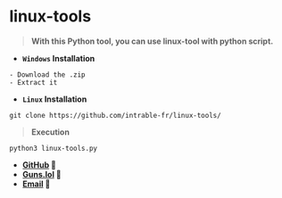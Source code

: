 # linux-tools

> **With this Python tool, you can use linux-tool with python script.**

- **`Windows` Installation**

```text
- Download the .zip
- Extract it
```

- **`Linux` Installation**

```shell
git clone https://github.com/intrable-fr/linux-tools/
```

> **Execution**

```shell
python3 linux-tools.py
```

- **[GitHub](https://github.com/intrable-fr) 🗿**
- **[Guns.lol](https://guns.lol/scriptkiddies) 🔫**
- **[Email](mailto:contactsecret@mail2tor.com) 🎯**
